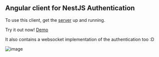 ## Angular client for NestJS Authentication

To use this client, get the [server](https://github.com/DenzelCode/nest-auth) up and running.

Try it out now! [Demo](https://nest-auth.ubbly.club/)

It also contains a websocket implementation of the authentication too :D

![image](https://user-images.githubusercontent.com/27902328/118452301-047bce80-b6c4-11eb-86c8-5eb2f7352585.png)
